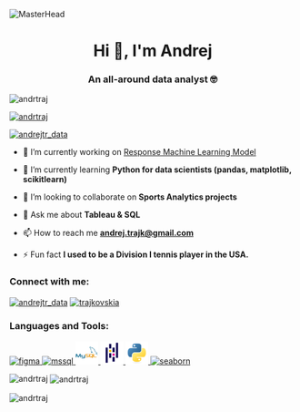 ![MasterHead](https://nodusanalytics.com/wp-content/uploads/2021/03/bi-dashboard-for-website.gif)

<h1 align="center">Hi 👋, I'm Andrej</h1>
<h3 align="center">An all-around data analyst 🤓</h3>

<p align="left"> <img src="https://komarev.com/ghpvc/?username=andrtraj&label=Profile%20views&color=0e75b6&style=flat" alt="andrtraj" /> </p>

<p align="left"> <a href="https://github.com/ryo-ma/github-profile-trophy"><img src="https://github-profile-trophy.vercel.app/?username=andrtraj" alt="andrtraj" /></a> </p>

<p align="left"> <a href="https://twitter.com/andrejtr_data" target="blank"><img src="https://img.shields.io/twitter/follow/andrejtr_data?logo=twitter&style=for-the-badge" alt="andrejtr_data" /></a> </p>

- 🔭 I’m currently working on [Response Machine Learning Model](https://github.com/andrtraj/CustomerCampaignML)

- 🌱 I’m currently learning **Python for data scientists (pandas, matplotlib, scikitlearn)**

- 👯 I’m looking to collaborate on **Sports Analytics projects**

- 💬 Ask me about **Tableau & SQL**

- 📫 How to reach me **andrej.trajk@gmail.com**

- ⚡ Fun fact **I used to be a Division I tennis player in the USA.**

<h3 align="left">Connect with me:</h3>
<p align="left">
<a href="https://twitter.com/andrejtr_data" target="blank"><img align="center" src="https://raw.githubusercontent.com/rahuldkjain/github-profile-readme-generator/master/src/images/icons/Social/twitter.svg" alt="andrejtr_data" height="30" width="40" /></a>
<a href="https://linkedin.com/in/trajkovskia" target="blank"><img align="center" src="https://raw.githubusercontent.com/rahuldkjain/github-profile-readme-generator/master/src/images/icons/Social/linked-in-alt.svg" alt="trajkovskia" height="30" width="40" /></a>
</p>

<h3 align="left">Languages and Tools:</h3>
<p align="left"> <a href="https://www.figma.com/" target="_blank" rel="noreferrer"> <img src="https://www.vectorlogo.zone/logos/figma/figma-icon.svg" alt="figma" width="40" height="40"/> </a> <a href="https://www.microsoft.com/en-us/sql-server" target="_blank" rel="noreferrer"> <img src="https://www.svgrepo.com/show/303229/microsoft-sql-server-logo.svg" alt="mssql" width="40" height="40"/> </a> <a href="https://www.mysql.com/" target="_blank" rel="noreferrer"> <img src="https://raw.githubusercontent.com/devicons/devicon/master/icons/mysql/mysql-original-wordmark.svg" alt="mysql" width="40" height="40"/> </a> <a href="https://pandas.pydata.org/" target="_blank" rel="noreferrer"> <img src="https://raw.githubusercontent.com/devicons/devicon/2ae2a900d2f041da66e950e4d48052658d850630/icons/pandas/pandas-original.svg" alt="pandas" width="40" height="40"/> </a> <a href="https://www.python.org" target="_blank" rel="noreferrer"> <img src="https://raw.githubusercontent.com/devicons/devicon/master/icons/python/python-original.svg" alt="python" width="40" height="40"/> </a> <a href="https://seaborn.pydata.org/" target="_blank" rel="noreferrer"> <img src="https://seaborn.pydata.org/_images/logo-mark-lightbg.svg" alt="seaborn" width="40" height="40"/> </a> </p>

<p><img align="left" src="https://github-readme-stats.vercel.app/api/top-langs?username=andrtraj&show_icons=true&locale=en&layout=compact" alt="andrtraj" /></p>

<p>&nbsp;<img align="center" src="https://github-readme-stats.vercel.app/api?username=andrtraj&show_icons=true&locale=en" alt="andrtraj" /></p>

<p><img align="center" src="https://github-readme-streak-stats.herokuapp.com/?user=andrtraj&" alt="andrtraj" /></p>
